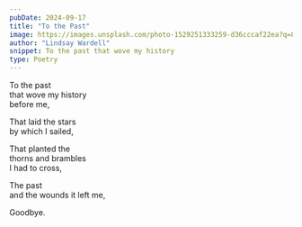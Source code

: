 ```yaml
---
pubDate: 2024-09-17
title: "To the Past"
image: https://images.unsplash.com/photo-1529251333259-d36cccaf22ea?q=80&w=1720&auto=format&fit=crop&ixlib=rb-4.0.3&ixid=M3wxMjA3fDB8MHxwaG90by1wYWdlfHx8fGVufDB8fHx8fA%3D%3D
author: "Lindsay Wardell"
snippet: To the past that wove my history
type: Poetry
---
```

To the past\
that wove my history\
before me,

That laid the stars\
by which I sailed,

That planted the\
thorns and brambles\
I had to cross,

The past\
and the wounds it left me,

Goodbye.